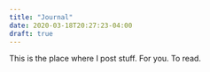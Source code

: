 ```yaml
---
title: "Journal"
date: 2020-03-18T20:27:23-04:00
draft: true
---
```

This is the place where I post stuff.  For you.  To read.

